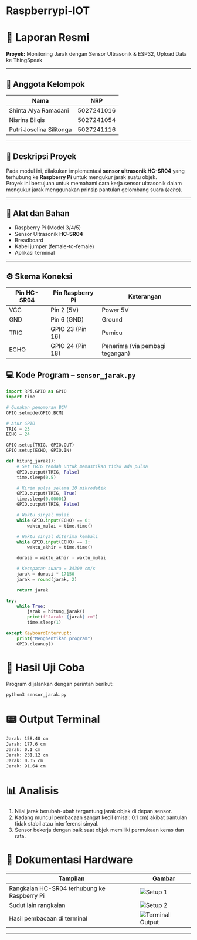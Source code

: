 # Raspberrypi-IOT
# 📑 Laporan Resmi
**Proyek:** Monitoring Jarak dengan Sensor Ultrasonik & ESP32, Upload Data ke ThingSpeak  

---

## 👥 Anggota Kelompok
| Nama                     | NRP        |
|---------------------------|------------|
| Shinta Alya Ramadani      | 5027241016 |
| Nisrina Bilqis            | 5027241054 |
| Putri Joselina Silitonga  | 5027241116 |

---

## 📘 Deskripsi Proyek
Pada modul ini, dilakukan implementasi **sensor ultrasonik HC-SR04** yang terhubung ke **Raspberry Pi** untuk mengukur jarak suatu objek.  
Proyek ini bertujuan untuk memahami cara kerja sensor ultrasonik dalam mengukur jarak menggunakan prinsip pantulan gelombang suara (*echo*).

---

## 🧰 Alat dan Bahan
- Raspberry Pi (Model 3/4/5)  
- Sensor Ultrasonik **HC-SR04**  
- Breadboard  
- Kabel jumper (female-to-female)  
- Aplikasi terminal 
---

## ⚙️ Skema Koneksi

| Pin HC-SR04 | Pin Raspberry Pi | Keterangan |
|--------------|------------------|-------------|
| VCC | Pin 2 (5V) | Power 5V |
| GND | Pin 6 (GND) | Ground |
| TRIG | GPIO 23 (Pin 16) | Pemicu |
| ECHO | GPIO 24 (Pin 18) | Penerima (via pembagi tegangan) |


## 💻 Kode Program – `sensor_jarak.py`

```python
import RPi.GPIO as GPIO
import time

# Gunakan penomoran BCM
GPIO.setmode(GPIO.BCM)

# Atur GPIO
TRIG = 23
ECHO = 24

GPIO.setup(TRIG, GPIO.OUT)
GPIO.setup(ECHO, GPIO.IN)

def hitung_jarak():
    # Set TRIG rendah untuk memastikan tidak ada pulsa
    GPIO.output(TRIG, False)
    time.sleep(0.5)

    # Kirim pulsa selama 10 mikrodetik
    GPIO.output(TRIG, True)
    time.sleep(0.00001)
    GPIO.output(TRIG, False)

    # Waktu sinyal mulai
    while GPIO.input(ECHO) == 0:
        waktu_mulai = time.time()

    # Waktu sinyal diterima kembali
    while GPIO.input(ECHO) == 1:
        waktu_akhir = time.time()

    durasi = waktu_akhir - waktu_mulai

    # Kecepatan suara = 34300 cm/s
    jarak = durasi * 17150
    jarak = round(jarak, 2)

    return jarak

try:
    while True:
        jarak = hitung_jarak()
        print(f"Jarak: {jarak} cm")
        time.sleep(1)

except KeyboardInterrupt:
    print("Menghentikan program")
    GPIO.cleanup()
```

# 🧪 Hasil Uji Coba

Program dijalankan dengan perintah berikut:

```bash
python3 sensor_jarak.py
```

# 📟 Output Terminal
```bash
Jarak: 158.48 cm
Jarak: 177.6 cm
Jarak: 0.1 cm
Jarak: 231.12 cm
Jarak: 0.35 cm
Jarak: 91.64 cm
```

# 📊 Analisis

1. Nilai jarak berubah-ubah tergantung jarak objek di depan sensor.
2. Kadang muncul pembacaan sangat kecil (misal: 0.1 cm) akibat pantulan tidak stabil atau interferensi sinyal.
3. Sensor bekerja dengan baik saat objek memiliki permukaan keras dan rata.

# 🔌 Dokumentasi Hardware

| Tampilan | Gambar |
|-----------|--------|
| Rangkaian HC-SR04 terhubung ke Raspberry Pi | ![Setup 1](./WhatsApp%20Image%202025-10-15%20at%2011.27.42.jpeg) |
| Sudut lain rangkaian | ![Setup 2](./WhatsApp%20Image%202025-10-15%20at%2011.27.43.jpeg) |
| Hasil pembacaan di terminal | ![Terminal Output](./WhatsApp%20Image%202025-10-15%20at%2011.28.42.jpeg) |

---

